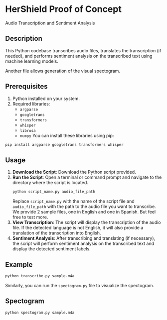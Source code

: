 # HerShield Proof of Concept
Audio Transcription and Sentiment Analysis

## Description
 <!-- Briefly describe what the script does -->
This Python codebase transcribes audio files, translates the transcription (if needed),
and performs sentiment analysis on the transcribed text using machine learning models.

Another file allows generation of the visual spectogram. 

## Prerequisites
<!-- List any prerequisites needed to run the script -->
1. Python installed on your system.
2. Required libraries:
    - `argparse`
    - `googletrans`
    - `transformers`
    - `whisper`
    - `librosa`
    - `numpy`
    You can install these libraries using pip:
```bash
pip install argparse googletrans transformers whisper
```

## Usage
<!-- Explain how to use the script -->
1. **Download the Script**: Download the Python script provided.
2. **Run the Script**: Open a terminal or command prompt and navigate to the directory where the script is located.
    ```bash
    python script_name.py audio_file_path
    ```
    Replace `script_name.py` with the name of the script file and `audio_file_path` with the path to the audio file you want to transcribe. We provide 2 sample files, one in English and one in Spanish. But feel free to test more. 
3. **View Transcription**: The script will display the transcription of the audio file. If the detected language is not English, it will also provide a translation of the transcription into English.
4. **Sentiment Analysis**: After transcribing and translating (if necessary), the script will perform sentiment analysis on the transcribed text and display the detected sentiment labels.

## Example
<!-- Provide an example command to run the script -->
```bash
python transcribe.py sample.m4a
```

Similarly, you can run the `spectogram.py` file to visualize the spectogram. 

## Spectogram
<!-- Provide an example command to run the script -->
```bash
python spectogram.py sample.m4a
```
